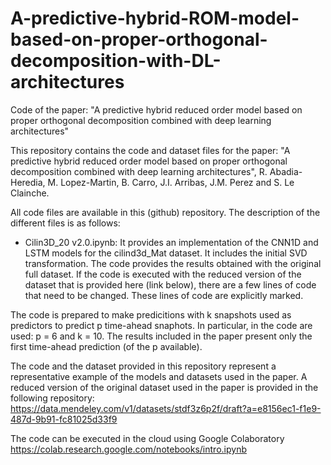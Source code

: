 # A-predictive-hybrid-ROM-model-based-on-proper-orthogonal-decomposition-with-DL-architectures
Code of the paper: "A predictive hybrid reduced order model based on proper orthogonal decomposition combined with deep learning architectures"

This repository contains the code and dataset files for the paper: "A predictive hybrid reduced order model based on proper orthogonal decomposition combined with deep learning architectures", R. Abadia-Heredia, M. Lopez-Martin, B. Carro, J.I. Arribas, J.M. Perez and S. Le Clainche.

All code files are available in this (github) repository. The description of the different files is as follows:

- Cilin3D_20 v2.0.ipynb: It provides an implementation of the CNN1D and LSTM models for the cilind3d_Mat dataset. It includes the initial SVD transformation. The code provides the results obtained with the original full dataset. If the code is executed with the reduced version of the dataset that is provided here (link below), there are a few lines of code that need to be changed. These lines of code are explicitly marked.

The code is prepared to make predicitions with k snapshots used as predictors to predict p time-ahead snaphots. In particular, in the code are used: p = 6 and k = 10. The results included in the paper present only the first time-ahead prediction (of the p available). 

The code and the dataset provided in this repository represent a representative example of the models and datasets used in the paper. A reduced version of the original dataset used in the paper is provided in the following repository: https://data.mendeley.com/v1/datasets/stdf3z6p2f/draft?a=e8156ec1-f1e9-487d-9b91-fc81025d33f9 

The code can be executed in the cloud using Google Colaboratory https://colab.research.google.com/notebooks/intro.ipynb
